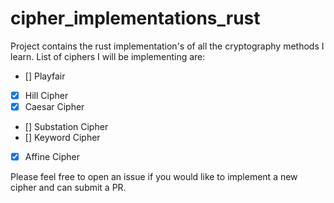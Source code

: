 # cipher_implementations_rust

Project contains the rust implementation's of all the cryptography methods I learn.
List of ciphers I will be implementing are:

- [] Playfair
- [x] Hill Cipher
- [x] Caesar Cipher
- [] Substation Cipher
- [] Keyword Cipher
- [x] Affine Cipher

Please feel free to open an issue if you would like to implement a new cipher and can submit a PR.
